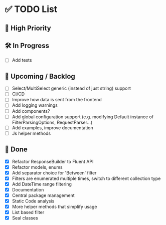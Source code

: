 # ✅ TODO List

## 📌 High Priority

## 🛠 In Progress

-   [ ] Add tests

## 📅 Upcoming / Backlog

-   [ ] Select/MultiSelect generic (instead of just string) support
-   [ ] CI/CD
-   [ ] Improve how data is sent from the frontend
-   [ ] Add logging warnings
-   [ ] Add components?
-   [ ] Add global configuration support (e.g. modifying Default instance of FilterParsingOptions, RequestParser...)
-   [ ] Add examples, improve documentation
-   [ ] Js helper methods

## 🧹 Done

-   [x] Refactor ResponseBuilder to Fluent API
-   [x] Refactor models, enums
-   [x] Add separator choice for 'Between' filter
-   [x] Filters are enumerated multiple times, switch to different collection type
-   [x] Add DateTime range filtering
-   [x] Documentation
-   [x] Central package management
-   [x] Static Code analysis
-   [x] More helper methods that simplify usage
-   [x] List based filter
-   [x] Seal classes
